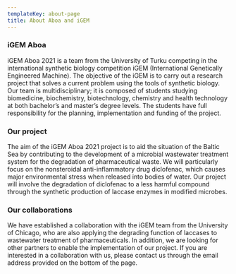 ```yaml
---
templateKey: about-page
title: About Aboa and iGEM
---
```


### iGEM Aboa

iGEM Aboa 2021 is a team from the University of Turku competing in the international synthetic biology competition iGEM (International Genetically Engineered Machine). The objective of the iGEM is to carry out a research project that solves a current problem using the tools of synthetic biology. 
Our team is multidisciplinary; it is composed of students studying biomedicine, biochemistry, biotechnology, chemistry and health technology at both bachelor’s and master’s degree levels. The students have full responsibility for the planning, implementation and funding of the project.

### Our project

The aim of the iGEM Aboa 2021 project is to aid the situation of the Baltic Sea by contributing to the development of a microbial wastewater treatment system for the degradation of pharmaceutical waste. We will particularly focus on the nonsteroidal anti-inflammatory drug diclofenac, which causes major environmental stress when released into bodies of water. Our project will involve the degradation of diclofenac to a less harmful compound through the synthetic production of laccase enzymes in modified microbes.

### Our collaborations
We have established a collaboration with the iGEM team from the University of Chicago, who are also applying the degrading function of laccases to wastewater treatment of pharmaceuticals.
In addition, we are looking for other partners to enable the implementation of our project. If you are interested in a collaboration with us, please contact us through the email address provided on the bottom of the page.
